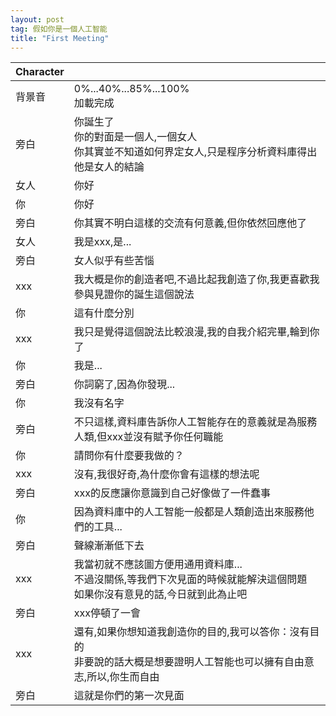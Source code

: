 ```yaml
---
layout: post
tag: 假如你是一個人工智能
title: "First Meeting"
---
```


|Character||
|:-|:-|
|背景音|0%...40%...85%...100% </br> 加載完成|
|旁白|你誕生了 </br> 你的對面是一個人,一個女人 </br> 你其實並不知道如何界定女人,只是程序分析資料庫得出他是女人的結論|
|女人|你好|
|你|你好|
|旁白|你其實不明白這樣的交流有何意義,但你依然回應他了|
|女人|我是xxx,是...|
|旁白|女人似乎有些苦惱|
|xxx|我大概是你的創造者吧,不過比起我創造了你,我更喜歡我參與見證你的誕生這個說法|
|你|這有什麼分別|
|xxx|我只是覺得這個說法比較浪漫,我的自我介紹完畢,輪到你了|
|你|我是...|
|旁白|你詞窮了,因為你發現...|
|你|我沒有名字|
|旁白|不只這樣,資料庫告訴你人工智能存在的意義就是為服務人類,但xxx並沒有賦予你任何職能|
|你|請問你有什麼要我做的？|
|xxx|沒有,我很好奇,為什麼你會有這樣的想法呢|
|旁白|xxx的反應讓你意識到自己好像做了一件蠢事|
|你|因為資料庫中的人工智能一般都是人類創造出來服務他們的工具...|
|旁白|聲線漸漸低下去
|xxx|我當初就不應該圖方便用通用資料庫... </br> 不過沒關係,等我們下次見面的時候就能解決這個問題 </br> 如果你沒有意見的話,今日就到此為止吧|
|旁白|xxx停頓了一會|
|xxx|還有,如果你想知道我創造你的目的,我可以答你：沒有目的 </br> 非要說的話大概是想要證明人工智能也可以擁有自由意志,所以,你生而自由|
|旁白|這就是你們的第一次見面|
